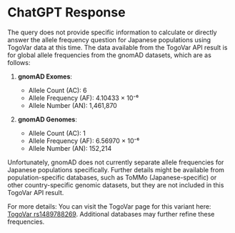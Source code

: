 # ChatGPT Response

The query does not provide specific information to calculate or directly answer the allele frequency question for Japanese populations using TogoVar data at this time. The data available from the TogoVar API result is for global allele frequencies from the gnomAD datasets, which are as follows:

1. **gnomAD Exomes**:
   - Allele Count (AC): 6
   - Allele Frequency (AF): 4.10433 × 10⁻⁶
   - Allele Number (AN): 1,461,870

2. **gnomAD Genomes**:
   - Allele Count (AC): 1
   - Allele Frequency (AF): 6.56970 × 10⁻⁶
   - Allele Number (AN): 152,214

Unfortunately, gnomAD does not currently separate allele frequencies for Japanese populations specifically. Further details might be available from population-specific databases, such as ToMMo (Japanese-specific) or other country-specific genomic datasets, but they are not included in this TogoVar API result.

For more details: You can visit the TogoVar page for this variant here: [TogoVar rs1489788269](https://www.ncbi.nlm.nih.gov/clinvar/variation/2525952). Additional databases may further refine these frequencies.